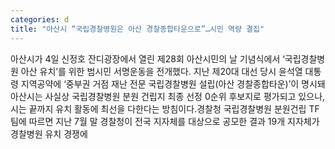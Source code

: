 ```yaml
---
categories: d
title: "아산시 “국립경찰병원은 아산 경찰종합타운으로”…시민 역량 결집"
---
```

아산시가 4일 신정호 잔디광장에서 열린 제28회 아산시민의 날 기념식에서 ‘국립경찰병원 아산 유치’를 위한 범시민 서명운동을 전개했다. 지난 제20대 대선 당시 윤석열 대통령 지역공약에 ‘중부권 거점 재난 전문 국립경찰병원 설립(아산 경찰종합타운)’이 명시돼 아산시는 사실상 국립경찰병원 분원 건립지 최종 선정 0순위 후보지로 평가되고 있으나, 시는 끝까지 유치 활동에 최선을 다한다는 방침이다.경찰청 국립경찰병원 분원건립 TF팀에 따르면 지난 7월 말 경찰청이 전국 지자체를 대상으로 공모한 결과 19개 지자체가 경찰병원 유치 경쟁에